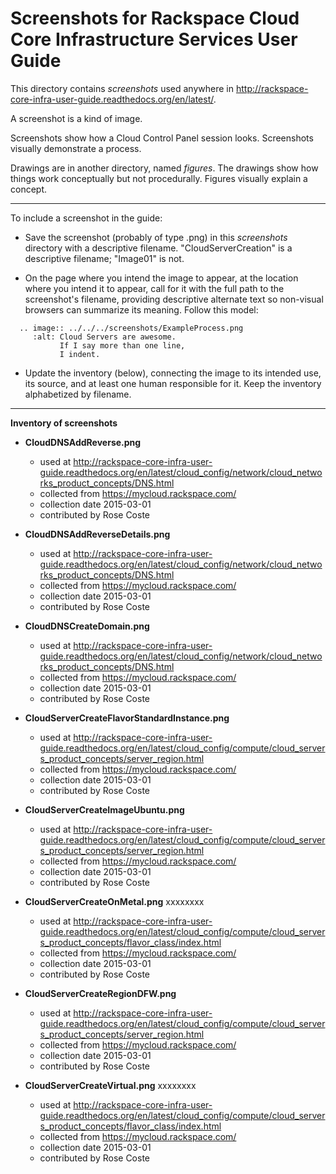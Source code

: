 Screenshots for Rackspace Cloud Core Infrastructure Services User Guide
=======================================================================
This directory contains *screenshots* used anywhere in 
http://rackspace-core-infra-user-guide.readthedocs.org/en/latest/. 

A screenshot is a kind of image.

Screenshots show how a Cloud Control Panel 
session looks. Screenshots visually demonstrate a process.

Drawings are in another directory, 
named *figures*. The drawings show how things work conceptually but 
not procedurally. Figures visually explain a concept.

----
To include a screenshot in the guide:

* Save the screenshot (probably of type .png) 
  in this *screenshots* directory 
  with a descriptive filename. "CloudServerCreation" 
  is a descriptive filename; "Image01" is not.
  
* On the page where you intend the image to appear, 
  at the location where you intend it to appear, 
  call for it with the full path to the screenshot's filename, 
  providing descriptive alternate text 
  so non-visual browsers can summarize its meaning. 
  Follow this model:

```
  .. image:: ../../../screenshots/ExampleProcess.png
     :alt: Cloud Servers are awesome.
           If I say more than one line, 
           I indent.
```

* Update the inventory (below), connecting the image to 
  its intended use, its source, and at least one human 
  responsible for it. 
  Keep the inventory alphabetized by filename.

----
**Inventory of screenshots**

* **CloudDNSAddReverse.png** 
  * used at http://rackspace-core-infra-user-guide.readthedocs.org/en/latest/cloud_config/network/cloud_networks_product_concepts/DNS.html
  * collected from https://mycloud.rackspace.com/ 
  * collection date 2015-03-01
  * contributed by Rose Coste
  
* **CloudDNSAddReverseDetails.png** 
  * used at http://rackspace-core-infra-user-guide.readthedocs.org/en/latest/cloud_config/network/cloud_networks_product_concepts/DNS.html
  * collected from https://mycloud.rackspace.com/ 
  * collection date 2015-03-01
  * contributed by Rose Coste
  
* **CloudDNSCreateDomain.png** 
  * used at http://rackspace-core-infra-user-guide.readthedocs.org/en/latest/cloud_config/network/cloud_networks_product_concepts/DNS.html
  * collected from https://mycloud.rackspace.com/ 
  * collection date 2015-03-01
  * contributed by Rose Coste
  
* **CloudServerCreateFlavorStandardInstance.png**
  * used at http://rackspace-core-infra-user-guide.readthedocs.org/en/latest/cloud_config/compute/cloud_servers_product_concepts/server_region.html
  * collected from https://mycloud.rackspace.com/ 
  * collection date 2015-03-01
  * contributed by Rose Coste
  
* **CloudServerCreateImageUbuntu.png**
  * used at http://rackspace-core-infra-user-guide.readthedocs.org/en/latest/cloud_config/compute/cloud_servers_product_concepts/server_region.html
  * collected from https://mycloud.rackspace.com/ 
  * collection date 2015-03-01
  * contributed by Rose Coste 

* **CloudServerCreateOnMetal.png** xxxxxxxx
  * used at http://rackspace-core-infra-user-guide.readthedocs.org/en/latest/cloud_config/compute/cloud_servers_product_concepts/flavor_class/index.html
  * collected from https://mycloud.rackspace.com/ 
  * collection date 2015-03-01
  * contributed by Rose Coste
  
* **CloudServerCreateRegionDFW.png**
  * used at http://rackspace-core-infra-user-guide.readthedocs.org/en/latest/cloud_config/compute/cloud_servers_product_concepts/server_region.html
  * collected from https://mycloud.rackspace.com/ 
  * collection date 2015-03-01
  * contributed by Rose Coste  
  
* **CloudServerCreateVirtual.png** xxxxxxxx
  * used at http://rackspace-core-infra-user-guide.readthedocs.org/en/latest/cloud_config/compute/cloud_servers_product_concepts/flavor_class/index.html
  * collected from https://mycloud.rackspace.com/ 
  * collection date 2015-03-01
  * contributed by Rose Coste

